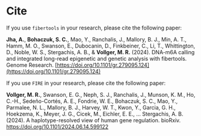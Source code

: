 # Cite

If you use `fibertools` in your research, please cite the following paper:

**Jha, A.**, **Bohaczuk, S. C.**, Mao, Y., Ranchalis, J., Mallory, B. J., Min, A. T., Hamm, M. O., Swanson, E., Dubocanin, D., Finkbeiner, C., Li, T., Whittington, D., Noble, W. S., Stergachis, A. B., & **Vollger, M. R.** (2024). DNA-m6A calling and integrated long-read epigenetic and genetic analysis with fibertools. Genome Research. [https://doi.org/10.1101/gr.279095.124](https://doi.org/10.1101/gr.279095.124)

If you use `FIRE` in your research, please cite the following paper:

**Vollger, M. R.**, Swanson, E. G., Neph, S. J., Ranchalis, J., Munson, K. M., Ho, C.-H., Sedeño-Cortés, A. E., Fondrie, W. E., Bohaczuk, S. C., Mao, Y., Parmalee, N. L., Mallory, B. J., Harvey, W. T., Kwon, Y., Garcia, G. H., Hoekzema, K., Meyer, J. G., Cicek, M., Eichler, E. E., … Stergachis, A. B. (2024). A haplotype-resolved view of human gene regulation. bioRxiv. https://doi.org/10.1101/2024.06.14.599122